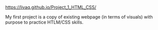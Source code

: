  https://livaq.github.io/Project_1_HTML_CSS/

My first project is a copy of existing webpage (in terms of visuals) with purpose to practice HTLM/CSS skills.
